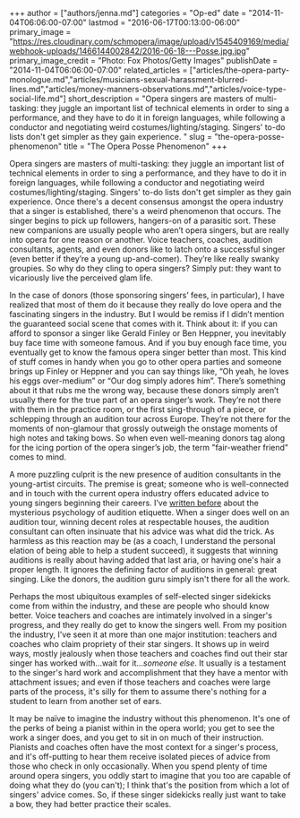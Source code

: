 +++
author = ["authors/jenna.md"]
categories = "Op-ed"
date = "2014-11-04T06:06:00-07:00"
lastmod = "2016-06-17T00:13:00-06:00"
primary_image = "https://res.cloudinary.com/schmopera/image/upload/v1545409169/media/webhook-uploads/1466144002842/2016-06-18---Posse.jpg.jpg"
primary_image_credit = "Photo: Fox Photos/Getty Images"
publishDate = "2014-11-04T06:06:00-07:00"
related_articles = ["articles/the-opera-party-monologue.md","articles/musicians-sexual-harassment-blurred-lines.md","articles/money-manners-observations.md","articles/voice-type-social-life.md"]
short_description = "Opera singers are masters of multi-tasking: they juggle an important list of technical elements in order to sing a performance, and they have to do it in foreign languages, while following a conductor and negotiating weird costumes/lighting/staging. Singers&#039; to-do lists don&#039;t get simpler as they gain experience. "
slug = "the-opera-posse-phenomenon"
title = "The Opera Posse Phenomenon"
+++

Opera singers are masters of multi-tasking: they juggle an important list of technical elements in order to sing a performance, and they have to do it in foreign languages, while following a conductor and negotiating weird costumes/lighting/staging. Singers' to-do lists don't get simpler as they gain experience. Once there's a decent consensus amongst the opera industry that a singer is established, there's a weird phenomenon that occurs. The singer begins to pick up followers, hangers-on of a parasitic sort. These new companions are usually people who aren’t opera singers, but are really into opera for one reason or another. Voice teachers, coaches, audition consultants, agents, and even donors like to latch onto a successful singer (even better if they’re a young up-and-comer). They’re like really swanky groupies. So why do they cling to opera singers? Simply put: they want to vicariously live the perceived glam life.

In the case of donors (those sponsoring singers’ fees, in particular), I have realized that most of them do it because they really do love opera and the fascinating singers in the industry. But I would be remiss if I didn’t mention the guaranteed social scene that comes with it. Think about it: if you can afford to sponsor a singer like Gerald Finley or Ben Heppner, you inevitably buy face time with someone famous. And if you buy enough face time, you eventually get to know the famous opera singer better than most. This kind of stuff comes in handy when you go to other opera parties and someone brings up Finley or Heppner and you can say things like, “Oh yeah, he loves his eggs over-medium” or “Our dog simply adores him”. There’s something about it that rubs me the wrong way, because these donors simply aren’t usually there for the true part of an opera singer’s work. They’re not there with them in the practice room, or the first sing-through of a piece, or schlepping through an audition tour across Europe. They’re not there for the moments of non-glamour that grossly outweigh the onstage moments of high notes and taking bows. So when even well-meaning donors tag along for the icing portion of the opera singer’s job, the term "fair-weather friend" comes to mind.

A more puzzling culprit is the new presence of audition consultants in the young-artist circuits. The premise is great; someone who is well-connected and in touch with the current opera industry offers educated advice to young singers beginning their careers. I’ve [written before](/in-defence-of-singers/) about the mysterious psychology of audition etiquette. When a singer does well on an audition tour, winning decent roles at respectable houses, the audition consultant can often insinuate that his advice was what did the trick. As harmless as this reaction may be (as a coach, I understand the personal elation of being able to help a student succeed), it suggests that winning auditions is really about having added that last aria, or having one's hair a proper length. It ignores the defining factor of auditions in general: great singing. Like the donors, the audition guru simply isn't there for all the work.

Perhaps the most ubiquitous examples of self-elected singer sidekicks come from within the industry, and these are people who should know better. Voice teachers and coaches are intimately involved in a singer's progress, and they really do get to know the singers well. From my position the industry, I've seen it at more than one major institution: teachers and coaches who claim propriety of their star singers. It shows up in weird ways, mostly jealously when those teachers and coaches find out their star singer has worked with...wait for it..._someone else_. It usually is a testament to the singer's hard work and accomplishment that they have a mentor with attachment issues; and even if those teachers and coaches were large parts of the process, it's silly for them to assume there's nothing for a student to learn from another set of ears.

It may be naïve to imagine the industry without this phenomenon. It's one of the perks of being a pianist within in the opera world; you get to see the work a singer does, and you get to sit in on much of their instruction. Pianists and coaches often have the most context for a singer's process, and it's off-putting to hear them receive isolated pieces of advice from those who check in only occasionally. When you spend plenty of time around opera singers, you oddly start to imagine that you too are capable of doing what they do (you can't); I think that's the position from which a lot of singers' advice comes. So, if these singer sidekicks really just want to take a bow, they had better practice their scales.
